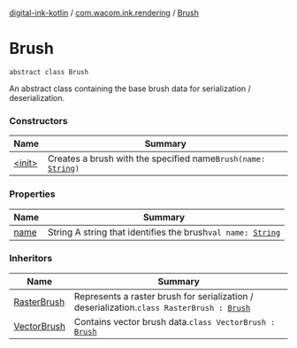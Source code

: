 [digital-ink-kotlin](../../index.md) / [com.wacom.ink.rendering](../index.md) / [Brush](./index.md)

# Brush

`abstract class Brush`

An abstract class containing the base brush data for serialization / deserialization.

### Constructors

| Name | Summary |
|---|---|
| [&lt;init&gt;](-init-.md) | Creates a brush with the specified name`Brush(name: `[`String`](https://kotlinlang.org/api/latest/jvm/stdlib/kotlin/-string/index.html)`)` |

### Properties

| Name | Summary |
|---|---|
| [name](name.md) | String A string that identifies the brush`val name: `[`String`](https://kotlinlang.org/api/latest/jvm/stdlib/kotlin/-string/index.html) |

### Inheritors

| Name | Summary |
|---|---|
| [RasterBrush](../../com.wacom.ink.format.rendering/-raster-brush/index.md) | Represents a raster brush for serialization / deserialization.`class RasterBrush : `[`Brush`](./index.md) |
| [VectorBrush](../-vector-brush/index.md) | Contains vector brush data.`class VectorBrush : `[`Brush`](./index.md) |
